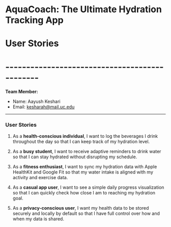 # AquaCoach: The Ultimate Hydration Tracking App
# User Stories
# ----------------------------------------------

**Team Member:**  
- Name: Aayush Keshari  
- Email: kesharah@mail.uc.edu  

---

### User Stories

1. As a **health-conscious individual**, I want to log the beverages I drink throughout the day so that I can keep track of my hydration level.  

2. As a **busy student**, I want to receive adaptive reminders to drink water so that I can stay hydrated without disrupting my schedule.  

3. As a **fitness enthusiast**, I want to sync my hydration data with Apple HealthKit and Google Fit so that my water intake is aligned with my activity and exercise data.  

4. As a **casual app user**, I want to see a simple daily progress visualization so that I can quickly check how close I am to reaching my hydration goal.  

5. As a **privacy-conscious user**, I want my health data to be stored securely and locally by default so that I have full control over how and when my data is shared.  
